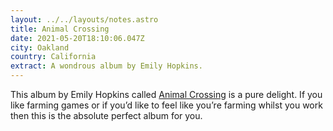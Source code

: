 ```yaml
---
layout: ../../layouts/notes.astro
title: Animal Crossing
date: 2021-05-20T18:10:06.047Z
city: Oakland
country: California
extract: A wondrous album by Emily Hopkins.
---
```


This album by Emily Hopkins called [Animal Crossing](https://open.spotify.com/album/2spgyI2HpNL4Mwp02ghoVa?si=pDEiBhUyS8qk9Qgn3C5RHg) is a pure delight. If you like farming games or if you’d like to feel like you’re farming whilst you work then this is the absolute perfect album for you.

